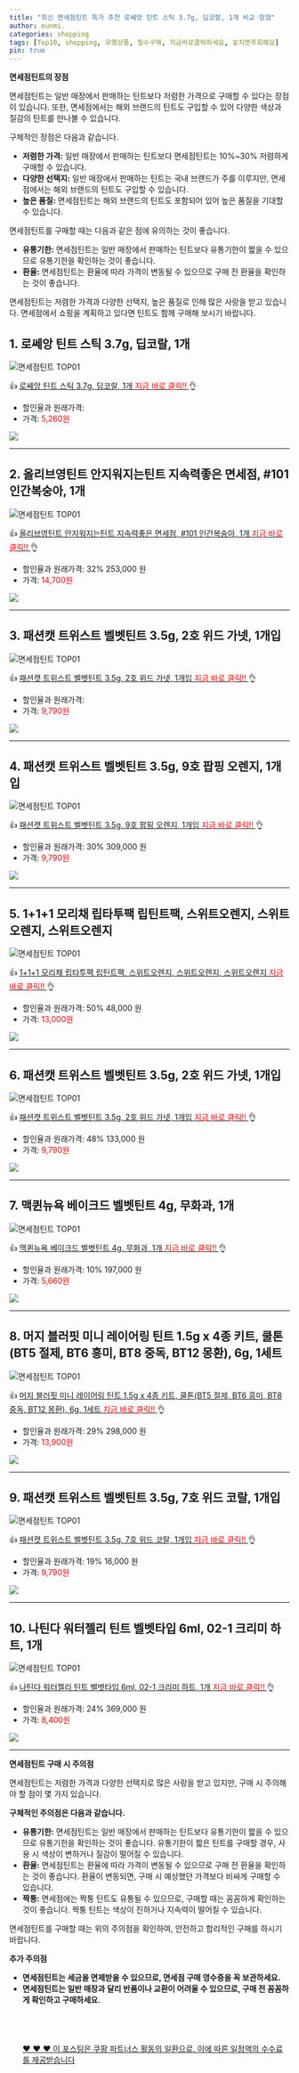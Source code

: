 ```yaml
---
title: "최신 면세점틴트 특가 추천 로쎄앙 틴트 스틱 3.7g, 딥코랄, 1개 비교 장점"
author: eunmi.
categories: shopping
tags: [Top10, shopping, 유행상품, 필수구매, 지금바로클릭하세요, 놓치면후회해요]
pin: true
---
```

**면세점틴트의 장점**

면세점틴트는 일반 매장에서 판매하는 틴트보다 저렴한 가격으로 구매할 수 있다는 장점이 있습니다. 또한, 면세점에서는 해외 브랜드의 틴트도 구입할 수 있어 다양한 색상과 질감의 틴트를 만나볼 수 있습니다.

구체적인 장점은 다음과 같습니다.

* **저렴한 가격:** 일반 매장에서 판매하는 틴트보다 면세점틴트는 10%~30% 저렴하게 구매할 수 있습니다.
* **다양한 선택지:** 일반 매장에서 판매하는 틴트는 국내 브랜드가 주를 이루지만, 면세점에서는 해외 브랜드의 틴트도 구입할 수 있습니다.
* **높은 품질:** 면세점틴트는 해외 브랜드의 틴트도 포함되어 있어 높은 품질을 기대할 수 있습니다.

면세점틴트를 구매할 때는 다음과 같은 점에 유의하는 것이 좋습니다.

* **유통기한:** 면세점틴트는 일반 매장에서 판매하는 틴트보다 유통기한이 짧을 수 있으므로 유통기한을 확인하는 것이 좋습니다.
* **환율:** 면세점틴트는 환율에 따라 가격이 변동될 수 있으므로 구매 전 환율을 확인하는 것이 좋습니다.

면세점틴트는 저렴한 가격과 다양한 선택지, 높은 품질로 인해 많은 사랑을 받고 있습니다. 면세점에서 쇼핑을 계획하고 있다면 틴트도 함께 구매해 보시기 바랍니다.

   

## 1. 로쎄앙 틴트 스틱 3.7g, 딥코랄, 1개

![면세점틴트 TOP01](https://thumbnail6.coupangcdn.com/thumbnails/remote/230x230ex/image/product/image/vendoritem/2018/10/24/3000407695/ac425216-cf15-478a-a6d8-d19eb4ccc517.jpg)


👍 [로쎄앙 틴트 스틱 3.7g, 딥코랄, 1개 <font color=red> 지금 바로 클릭!! </font> ](https://link.coupang.com/re/AFFSDP?lptag=AF3617701&subid=GithubCoopas&pageKey=9060467&traceid=V0-153&itemId=499199&vendorItemId=3000407695) 👌 


- 할인율과 원래가격: 
- 가격: <span style='color:red'>5,260원</span>

[![](/discount_price.png)](https://link.coupang.com/re/AFFSDP?lptag=AF3617701&subid=GithubCoopas&pageKey=9060467&traceid=V0-153&itemId=499199&vendorItemId=3000407695)

---


   

## 2. 올리브영틴트 안지워지는틴트 지속력좋은 면세점, #101 인간복숭아, 1개

![면세점틴트 TOP01](https://thumbnail9.coupangcdn.com/thumbnails/remote/230x230ex/image/vendor_inventory/62a0/26b791c3fc139f27497c7c8808987dbefa3431c51adb6901d6838c5b0176.png)


👍 [올리브영틴트 안지워지는틴트 지속력좋은 면세점, #101 인간복숭아, 1개 <font color=red> 지금 바로 클릭!! </font> ](https://link.coupang.com/re/AFFSDP?lptag=AF3617701&subid=GithubCoopas&pageKey=7049191954&traceid=V0-153&itemId=17450946497&vendorItemId=84619316588) 👌 


- 할인율과 원래가격: 32%  253,000   원
- 가격: <span style='color:red'>14,700원</span>

[![](/discount_price.png)](https://link.coupang.com/re/AFFSDP?lptag=AF3617701&subid=GithubCoopas&pageKey=7049191954&traceid=V0-153&itemId=17450946497&vendorItemId=84619316588)

---


   

## 3. 패션캣 트위스트 벨벳틴트 3.5g, 2호 위드 가넷, 1개입

![면세점틴트 TOP01](https://thumbnail8.coupangcdn.com/thumbnails/remote/230x230ex/image/product/image/vendoritem/2018/12/13/3352534456/05bb16dd-da78-4487-a27c-fde9c92dce16.jpg)


👍 [패션캣 트위스트 벨벳틴트 3.5g, 2호 위드 가넷, 1개입 <font color=red> 지금 바로 클릭!! </font> ](https://link.coupang.com/re/AFFSDP?lptag=AF3617701&subid=GithubCoopas&pageKey=42032107&traceid=V0-153&itemId=152743499&vendorItemId=3352534456) 👌 


- 할인율과 원래가격: 
- 가격: <span style='color:red'>9,790원</span>

[![](/discount_price.png)](https://link.coupang.com/re/AFFSDP?lptag=AF3617701&subid=GithubCoopas&pageKey=42032107&traceid=V0-153&itemId=152743499&vendorItemId=3352534456)

---


   

## 4. 패션캣 트위스트 벨벳틴트 3.5g, 9호 팝핑 오렌지, 1개입

![면세점틴트 TOP01](https://thumbnail6.coupangcdn.com/thumbnails/remote/230x230ex/image/product/image/vendoritem/2018/12/13/3613803558/352076ed-d776-493d-89f6-0a79b6dff919.jpg)


👍 [패션캣 트위스트 벨벳틴트 3.5g, 9호 팝핑 오렌지, 1개입 <font color=red> 지금 바로 클릭!! </font> ](https://link.coupang.com/re/AFFSDP?lptag=AF3617701&subid=GithubCoopas&pageKey=42032107&traceid=V0-153&itemId=251832005&vendorItemId=3613803558) 👌 


- 할인율과 원래가격: 30%  309,000   원
- 가격: <span style='color:red'>9,790원</span>

[![](/discount_price.png)](https://link.coupang.com/re/AFFSDP?lptag=AF3617701&subid=GithubCoopas&pageKey=42032107&traceid=V0-153&itemId=251832005&vendorItemId=3613803558)

---


   

## 5. 1+1+1 모리채 립타투팩 립틴트팩, 스위트오렌지, 스위트오렌지, 스위트오렌지

![면세점틴트 TOP01](https://thumbnail8.coupangcdn.com/thumbnails/remote/230x230ex/image/vendor_inventory/38ba/ac87dc4eb6543da3e59032490ddebc921e3489a7dc807b04442b30ffa6f3.jpg)


👍 [1+1+1 모리채 립타투팩 립틴트팩, 스위트오렌지, 스위트오렌지, 스위트오렌지 <font color=red> 지금 바로 클릭!! </font> ](https://link.coupang.com/re/AFFSDP?lptag=AF3617701&subid=GithubCoopas&pageKey=7184524693&traceid=V0-153&itemId=18125986109&vendorItemId=78094201143) 👌 


- 할인율과 원래가격: 50%  48,000   원
- 가격: <span style='color:red'>13,000원</span>

[![](/discount_price.png)](https://link.coupang.com/re/AFFSDP?lptag=AF3617701&subid=GithubCoopas&pageKey=7184524693&traceid=V0-153&itemId=18125986109&vendorItemId=78094201143)

---


   

## 6. 패션캣 트위스트 벨벳틴트 3.5g, 2호 위드 가넷, 1개입

![면세점틴트 TOP01](https://thumbnail8.coupangcdn.com/thumbnails/remote/230x230ex/image/product/image/vendoritem/2018/12/13/3352534456/05bb16dd-da78-4487-a27c-fde9c92dce16.jpg)


👍 [패션캣 트위스트 벨벳틴트 3.5g, 2호 위드 가넷, 1개입 <font color=red> 지금 바로 클릭!! </font> ](https://link.coupang.com/re/AFFSDP?lptag=AF3617701&subid=GithubCoopas&pageKey=42032107&traceid=V0-153&itemId=152743499&vendorItemId=3352534456) 👌 


- 할인율과 원래가격: 48%  133,000   원
- 가격: <span style='color:red'>9,790원</span>

[![](/discount_price.png)](https://link.coupang.com/re/AFFSDP?lptag=AF3617701&subid=GithubCoopas&pageKey=42032107&traceid=V0-153&itemId=152743499&vendorItemId=3352534456)

---


   

## 7. 맥퀸뉴욕 베이크드 벨벳틴트 4g, 무화과, 1개

![면세점틴트 TOP01](https://thumbnail7.coupangcdn.com/thumbnails/remote/230x230ex/image/retail/images/2020/01/02/13/5/a6ff70da-e104-4cfd-85b2-31c0df158cdb.jpg)


👍 [맥퀸뉴욕 베이크드 벨벳틴트 4g, 무화과, 1개 <font color=red> 지금 바로 클릭!! </font> ](https://link.coupang.com/re/AFFSDP?lptag=AF3617701&subid=GithubCoopas&pageKey=1138861370&traceid=V0-153&itemId=2109500736&vendorItemId=70108262671) 👌 


- 할인율과 원래가격: 10%  197,000   원
- 가격: <span style='color:red'>5,660원</span>

[![](/discount_price.png)](https://link.coupang.com/re/AFFSDP?lptag=AF3617701&subid=GithubCoopas&pageKey=1138861370&traceid=V0-153&itemId=2109500736&vendorItemId=70108262671)

---


   

## 8. 머지 블러핏 미니 레이어링 틴트 1.5g x 4종 키트, 쿨톤(BT5 절제, BT6 흥미, BT8 중독, BT12 몽환), 6g, 1세트

![면세점틴트 TOP01](https://thumbnail8.coupangcdn.com/thumbnails/remote/230x230ex/image/retail/images/2421776271940072-0e71b6bd-e988-4f92-8a69-0542cd8961a8.jpg)


👍 [머지 블러핏 미니 레이어링 틴트 1.5g x 4종 키트, 쿨톤(BT5 절제, BT6 흥미, BT8 중독, BT12 몽환), 6g, 1세트 <font color=red> 지금 바로 클릭!! </font> ](https://link.coupang.com/re/AFFSDP?lptag=AF3617701&subid=GithubCoopas&pageKey=6079438097&traceid=V0-153&itemId=11262026396&vendorItemId=78538990644) 👌 


- 할인율과 원래가격: 29%  298,000   원
- 가격: <span style='color:red'>13,900원</span>

[![](/discount_price.png)](https://link.coupang.com/re/AFFSDP?lptag=AF3617701&subid=GithubCoopas&pageKey=6079438097&traceid=V0-153&itemId=11262026396&vendorItemId=78538990644)

---


   

## 9. 패션캣 트위스트 벨벳틴트 3.5g, 7호 위드 코랄, 1개입

![면세점틴트 TOP01](https://thumbnail7.coupangcdn.com/thumbnails/remote/230x230ex/image/product/image/vendoritem/2018/12/13/3352534451/2f613f52-ac0c-48c0-98cb-cbc155a70ba6.jpg)


👍 [패션캣 트위스트 벨벳틴트 3.5g, 7호 위드 코랄, 1개입 <font color=red> 지금 바로 클릭!! </font> ](https://link.coupang.com/re/AFFSDP?lptag=AF3617701&subid=GithubCoopas&pageKey=42032107&traceid=V0-153&itemId=152743517&vendorItemId=3352534451) 👌 


- 할인율과 원래가격: 19%  16,000   원
- 가격: <span style='color:red'>9,790원</span>

[![](/discount_price.png)](https://link.coupang.com/re/AFFSDP?lptag=AF3617701&subid=GithubCoopas&pageKey=42032107&traceid=V0-153&itemId=152743517&vendorItemId=3352534451)

---


   

## 10. 나틴다 워터젤리 틴트 벨벳타입 6ml, 02-1 크리미 하트, 1개

![면세점틴트 TOP01](https://thumbnail6.coupangcdn.com/thumbnails/remote/230x230ex/image/retail/images/2020/02/23/14/0/32100d5b-a781-43a8-b353-9a8b8a41a409.jpg)


👍 [나틴다 워터젤리 틴트 벨벳타입 6ml, 02-1 크리미 하트, 1개 <font color=red> 지금 바로 클릭!! </font> ](https://link.coupang.com/re/AFFSDP?lptag=AF3617701&subid=GithubCoopas&pageKey=1313835073&traceid=V0-153&itemId=2331600609&vendorItemId=70328142487) 👌 


- 할인율과 원래가격: 24%  369,000   원
- 가격: <span style='color:red'>8,400원</span>

[![](/discount_price.png)](https://link.coupang.com/re/AFFSDP?lptag=AF3617701&subid=GithubCoopas&pageKey=1313835073&traceid=V0-153&itemId=2331600609&vendorItemId=70328142487)

---
**면세점틴트 구매 시 주의점**

면세점틴트는 저렴한 가격과 다양한 선택지로 많은 사랑을 받고 있지만, 구매 시 주의해야 할 점이 몇 가지 있습니다.

**구체적인 주의점은 다음과 같습니다.**

* **유통기한:** 면세점틴트는 일반 매장에서 판매하는 틴트보다 유통기한이 짧을 수 있으므로 유통기한을 확인하는 것이 좋습니다. 유통기한이 짧은 틴트를 구매할 경우, 사용 시 색상이 변하거나 질감이 떨어질 수 있습니다.
* **환율:** 면세점틴트는 환율에 따라 가격이 변동될 수 있으므로 구매 전 환율을 확인하는 것이 좋습니다. 환율이 변동되면, 구매 시 예상했던 가격보다 비싸게 구매할 수 있습니다.
* **짝퉁:** 면세점에는 짝퉁 틴트도 유통될 수 있으므로, 구매할 때는 꼼꼼하게 확인하는 것이 좋습니다. 짝퉁 틴트는 색상이 진하거나 지속력이 떨어질 수 있습니다.

면세점틴트를 구매할 때는 위의 주의점을 확인하여, 안전하고 합리적인 구매를 하시기 바랍니다.

**추가 주의점**

* **면세점틴트는 세금을 면제받을 수 있으므로, 면세점 구매 영수증을 꼭 보관하세요.**
* **면세점틴트는 일반 매장과 달리 반품이나 교환이 어려울 수 있으므로, 구매 전 꼼꼼하게 확인하고 구매하세요.**<br><br><br><br><br> [ ❤ ❤ ❤ 이 포스팅은 쿠팡 파트너스 활동의 일환으로, 이에 따른 일정액의 수수료를 제공받습니다](https://link.coupang.com/a/bcEFyh)